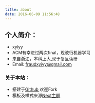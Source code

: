 ```yaml
---
title: about
date: 2016-06-09 11:56:48
---
```


## 个人简介：

* xyiyy
* ACM有幸进过两次final，现改行机器学习
* 来自浙江，本科上大,现于复旦读研
* Email: fraudxyiyy@gmail.com

### 关于本站：

* 搭建于[Github](https://github.com/xyiyy/xyiyy.github.io),欢迎Fork
* 模板及样式来源[Next主题](http://theme-next.iissnan.com/)
